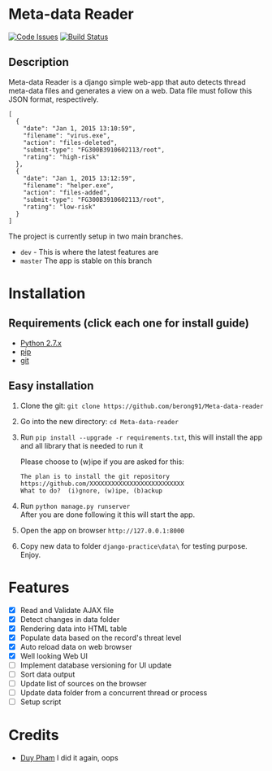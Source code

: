 # Meta-data Reader
[![Code Issues](https://www.quantifiedcode.com/api/v1/project/aaa830e2a8a148ce8a86200796335430/badge.svg)](https://www.quantifiedcode.com/app/project/aaa830e2a8a148ce8a86200796335430)
[![Build Status](https://travis-ci.org/berong91/Meta-data-reader.svg?branch=master)](https://travis-ci.org/berong91/Meta-data-reader)

## Description
Meta-data Reader is a django simple web-app that auto detects thread meta-data files and generates a view on a web. Data file must follow this JSON format, respectively.

````
[
  {
    "date": "Jan 1, 2015 13:10:59",
    "filename": "virus.exe",
    "action": "files-deleted",
    "submit-type": "FG300B3910602113/root",
    "rating": "high-risk"
  },
  {
    "date": "Jan 1, 2015 13:12:59",
    "filename": "helper.exe",
    "action": "files-added",
    "submit-type": "FG300B3910602113/root",
    "rating": "low-risk"
  }
]
````

The project is currently setup in two main branches. 
- `dev` - This is where the latest features are
- `master` The app is stable on this branch

# Installation

## Requirements (click each one for install guide)
- [Python 2.7.x](http://docs.python-guide.org/en/latest/starting/installation/)
- [pip](https://pip.pypa.io/en/stable/installing/)
- [git](https://git-scm.com/book/en/v2/Getting-Started-Installing-Git)

## Easy installation
1. Clone the git: `git clone https://github.com/berong91/Meta-data-reader`
2. Go into the new directory: `cd Meta-data-reader`
3. Run `pip install --upgrade -r requirements.txt`, this will install the app and all library that is needed to run it
    
    Please choose to (w)ipe if you are asked for this:
    ````
    The plan is to install the git repository https://github.com/XXXXXXXXXXXXXXXXXXXXXXXXXX
    What to do?  (i)gnore, (w)ipe, (b)ackup
    ````
4. Run `python manage.py runserver`  
    After you are done following it this will start the app.
5. Open the app on browser `http://127.0.0.1:8000`
6. Copy new data to folder `django-practice\data\` for testing purpose. Enjoy.

# Features
- [x] Read and Validate AJAX file
- [x] Detect changes in data folder
- [x] Rendering data into HTML table
- [x] Populate data based on the record's threat level 
- [x] Auto reload data on web browser
- [x] Well looking Web UI
- [ ] Implement database versioning for UI update 
- [ ] Sort data output
- [ ] Update list of sources on the browser
- [ ] Update data folder from a concurrent thread or process
- [ ] Setup script

# Credits
- [Duy Pham](https://github.com/berong91) I did it again, oops
